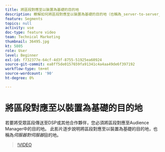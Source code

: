 ```yaml
---
title: 將區段對應至以裝置為基礎的目的地
description: 瞭解如何將區段對應至以裝置為基礎的目的地（也稱為_server-to-server_目的地）。 若要將受眾區段傳送至DSP或其他合作夥伴，您必須將區段對應至Audience Manager中的目的地。
feature: Segments
topics: null
activity: use
doc-type: feature video
team: Technical Marketing
thumbnail: 36495.jpg
kt: 5805
role: User
level: Beginner
exl-id: f732377e-64cf-4d3f-8755-51925ea60924
source-git-commit: ea8ff5de0157659fa91341c4a4aa49de6f397192
workflow-type: tm+mt
source-wordcount: '90'
ht-degree: 0%

---
```


# 將區段對應至以裝置為基礎的目的地

若要將受眾區段傳送至DSP或其他合作夥伴，您必須將區段對應至Audience Manager中的目的地。 此影片逐步說明將區段對應至以裝置為基礎的目的地，也稱為&#x200B;_伺服器對伺服器_&#x200B;目的地。

>[!VIDEO](https://video.tv.adobe.com/v/36495/?quality=12&learn=on)
